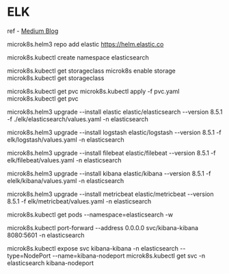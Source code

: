 # ELK

ref - [Medium Blog](https://medium.com/@mehmetkanus17/how-to-deploy-elastic-stack-filebeat-logstash-elasticsearch-and-kibana-on-kubernetes-using-f6c763037da6)

microk8s.helm3 repo add elastic <https://helm.elastic.co>

microk8s.kubectl create namespace elasticsearch

microk8s.kubectl get storageclass
microk8s enable storage
microk8s.kubectl get storageclass

microk8s.kubectl get pvc
microk8s.kubectl apply -f pvc.yaml
microk8s.kubectl get pvc

microk8s.helm3 upgrade --install elastic elastic/elasticsearch --version 8.5.1 -f ./elk/elasticsearch/values.yaml -n elasticsearch

microk8s.helm3 upgrade --install logstash elastic/logstash --version 8.5.1 -f elk/logstash/values.yaml -n elasticsearch

microk8s.helm3 upgrade --install filebeat elastic/filebeat --version 8.5.1 -f  elk/filebeat/values.yaml -n elasticsearch

microk8s.helm3 upgrade --install kibana elastic/kibana --version 8.5.1 -f elelk/kibana/values.yaml -n elasticsearch

microk8s.helm3 upgrade --install metricbeat elastic/metricbeat --version 8.5.1 -f elk/metricbeat/values.yaml -n elasticsearch

microk8s.kubectl get pods --namespace=elasticsearch -w

microk8s.kubectl port-forward --address 0.0.0.0 svc/kibana-kibana 8080:5601 -n elasticsearch

microk8s.kubectl expose svc kibana-kibana -n elasticsearch   --type=NodePort --name=kibana-nodeport
microk8s.kubectl get svc -n elasticsearch kibana-nodeport
